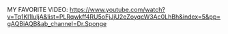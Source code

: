 MY FAVORITE VIDEO:
https://www.youtube.com/watch?v=Tq1Kl1luIjA&list=PLRqwkff4RU5oFjJjU2eZoyqcW3Ac0LhBh&index=5&pp=gAQBiAQB&ab_channel=Dr.Sponge
